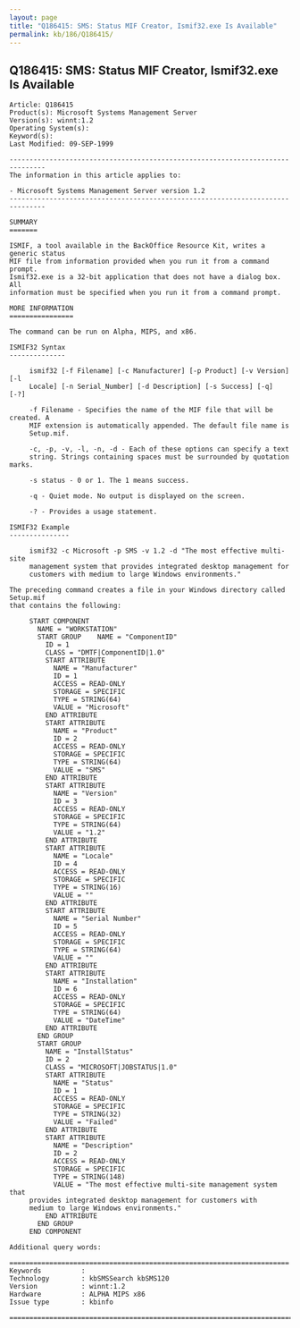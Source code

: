 ```yaml
---
layout: page
title: "Q186415: SMS: Status MIF Creator, Ismif32.exe Is Available"
permalink: kb/186/Q186415/
---
```


## Q186415: SMS: Status MIF Creator, Ismif32.exe Is Available

	Article: Q186415
	Product(s): Microsoft Systems Management Server
	Version(s): winnt:1.2
	Operating System(s): 
	Keyword(s): 
	Last Modified: 09-SEP-1999
	
	-------------------------------------------------------------------------------
	The information in this article applies to:
	
	- Microsoft Systems Management Server version 1.2 
	-------------------------------------------------------------------------------
	
	SUMMARY
	=======
	
	ISMIF, a tool available in the BackOffice Resource Kit, writes a generic status
	MIF file from information provided when you run it from a command prompt.
	Ismif32.exe is a 32-bit application that does not have a dialog box. All
	information must be specified when you run it from a command prompt.
	
	MORE INFORMATION
	================
	
	The command can be run on Alpha, MIPS, and x86.
	
	ISMIF32 Syntax
	--------------
	
	     ismif32 [-f Filename] [-c Manufacturer] [-p Product] [-v Version] [-l
	     Locale] [-n Serial_Number] [-d Description] [-s Success] [-q] [-?]
	
	     -f Filename - Specifies the name of the MIF file that will be created. A
	     MIF extension is automatically appended. The default file name is
	     Setup.mif.
	
	     -c, -p, -v, -l, -n, -d - Each of these options can specify a text
	     string. Strings containing spaces must be surrounded by quotation marks.
	
	     -s status - 0 or 1. The 1 means success.
	
	     -q - Quiet mode. No output is displayed on the screen.
	
	     -? - Provides a usage statement.
	
	ISMIF32 Example
	---------------
	
	     ismif32 -c Microsoft -p SMS -v 1.2 -d "The most effective multi-site
	     management system that provides integrated desktop management for
	     customers with medium to large Windows environments."
	
	The preceding command creates a file in your Windows directory called Setup.mif
	that contains the following:
	
	     START COMPONENT
	       NAME = "WORKSTATION"
	       START GROUP    NAME = "ComponentID"
	         ID = 1
	         CLASS = "DMTF|ComponentID|1.0"
	         START ATTRIBUTE
	           NAME = "Manufacturer"
	           ID = 1
	           ACCESS = READ-ONLY
	           STORAGE = SPECIFIC
	           TYPE = STRING(64)
	           VALUE = "Microsoft"
	         END ATTRIBUTE
	         START ATTRIBUTE
	           NAME = "Product"
	           ID = 2
	           ACCESS = READ-ONLY
	           STORAGE = SPECIFIC
	           TYPE = STRING(64)
	           VALUE = "SMS"
	         END ATTRIBUTE
	         START ATTRIBUTE
	           NAME = "Version"
	           ID = 3
	           ACCESS = READ-ONLY
	           STORAGE = SPECIFIC
	           TYPE = STRING(64)
	           VALUE = "1.2"
	         END ATTRIBUTE
	         START ATTRIBUTE
	           NAME = "Locale"
	           ID = 4
	           ACCESS = READ-ONLY
	           STORAGE = SPECIFIC
	           TYPE = STRING(16)
	           VALUE = ""
	         END ATTRIBUTE
	         START ATTRIBUTE
	           NAME = "Serial Number"
	           ID = 5
	           ACCESS = READ-ONLY
	           STORAGE = SPECIFIC
	           TYPE = STRING(64)
	           VALUE = ""
	         END ATTRIBUTE
	         START ATTRIBUTE
	           NAME = "Installation"
	           ID = 6
	           ACCESS = READ-ONLY
	           STORAGE = SPECIFIC
	           TYPE = STRING(64)
	           VALUE = "DateTime"
	         END ATTRIBUTE
	       END GROUP
	       START GROUP
	         NAME = "InstallStatus"
	         ID = 2
	         CLASS = "MICROSOFT|JOBSTATUS|1.0"
	         START ATTRIBUTE
	           NAME = "Status"
	           ID = 1
	           ACCESS = READ-ONLY
	           STORAGE = SPECIFIC
	           TYPE = STRING(32)
	           VALUE = "Failed"
	         END ATTRIBUTE
	         START ATTRIBUTE
	           NAME = "Description"
	           ID = 2
	           ACCESS = READ-ONLY
	           STORAGE = SPECIFIC
	           TYPE = STRING(148)
	           VALUE = "The most effective multi-site management system that
	     provides integrated desktop management for customers with
	     medium to large Windows environments."
	         END ATTRIBUTE
	       END GROUP
	     END COMPONENT
	
	Additional query words:
	
	======================================================================
	Keywords          :  
	Technology        : kbSMSSearch kbSMS120
	Version           : winnt:1.2
	Hardware          : ALPHA MIPS x86
	Issue type        : kbinfo
	
	=============================================================================
	
